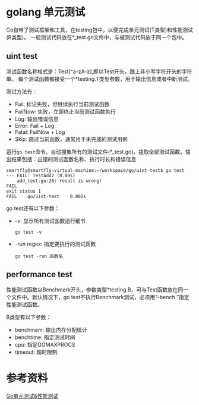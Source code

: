 # golang 单元测试

Go自带了测试框架和工具，在testing包中，以便完成单元测试(T类型)和性能测试(B类型)。
一般测试代码放在*_test.go文件中，与被测试代码放于同一个包中。

## uint test
测试函数名称格式是：Test[^a-zA-z],即以Test开头，跟上非小写字符开头的字符串。
每个测试函数都接受一个*testing.T类型参数，用于输出信息或者中断测试。

测试方法有：
- Fail: 标记失败，但继续执行当前测试函数
- FailNow: 失败，立即终止当前测试函数执行
- Log: 输出错误信息
- Error: Fail + Log
- Fatal: FailNow + Log
- Skip: 跳过当前函数，通常用于未完成的测试用例

运行```go test```命令，自动搜集所有的测试文件(*_test.go)，提取全部测试函数。输出结果包括：出错的测试函数名称、执行时长和错误信息

```shell
smartfly@smartfly-virtual-machine:~/workspace/go/uint-test$ go test
--- FAIL: TestAdd2 (0.00s)
    add_test.go:26: result is wrong!
FAIL
exit status 1
FAIL    go/uint-test    0.002s

```

go test还有以下参数：

- -v: 显示所有测试函数运行细节

  ```shell
  go test -v
  ```

- -run regex: 指定要执行的测试函数

  ```shell
  go test -run 函数名
  ```

## performance test

性能测试函数以Benchmark开头，参数类型*testing.B，可与Test函数放在同一个文件中。默认情况下，go test不执行Benchmark测试，必须用“-bench <pattern>”指定性能测试函数。

B类型有以下参数：

- benchmem: 输出内存分配统计
- benchtime: 指定测试时间
- cpu: 指定GOMAXPROCS
- timeout: 超时限制

# 参考资料

[Go单元测试&性能测试](https://www.jianshu.com/p/1adc69468b6f)